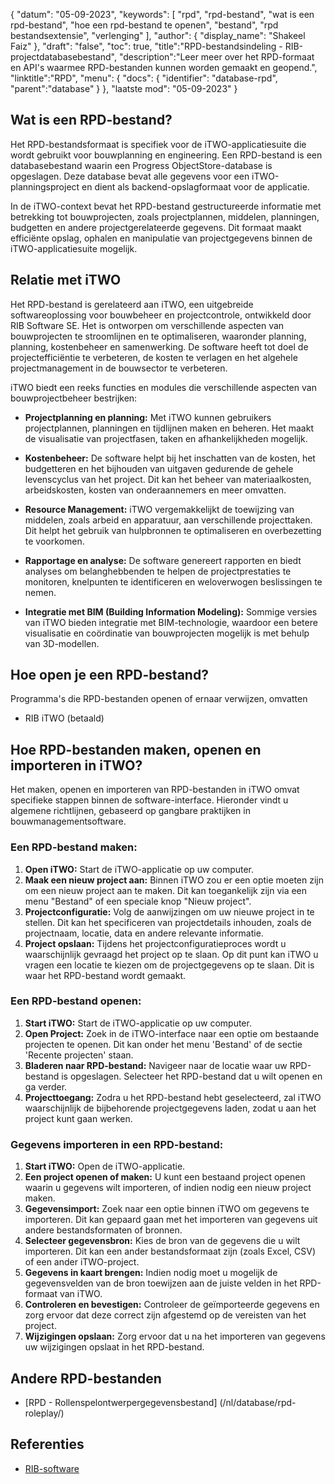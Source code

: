 {
"datum": "05-09-2023",
  "keywords": [
"rpd",
"rpd-bestand",
"wat is een rpd-bestand",
"hoe een rpd-bestand te openen",
"bestand",
"rpd bestandsextensie",
"verlenging"
],
  "author": {
"display_name": "Shakeel Faiz"
},
"draft": "false",
"toc": true,
"title":"RPD-bestandsindeling - RIB-projectdatabasebestand",
  "description":"Leer meer over het RPD-formaat en API's waarmee RPD-bestanden kunnen worden gemaakt en geopend.",
"linktitle":"RPD",
  "menu": {
    "docs": {
      "identifier": "database-rpd",
"parent":"database"
}
},
"laatste mod": "05-09-2023"
}

## Wat is een RPD-bestand?

Het RPD-bestandsformaat is specifiek voor de iTWO-applicatiesuite die wordt gebruikt voor bouwplanning en engineering. Een RPD-bestand is een databasebestand waarin een Progress ObjectStore-database is opgeslagen. Deze database bevat alle gegevens voor een iTWO-planningsproject en dient als backend-opslagformaat voor de applicatie.

In de iTWO-context bevat het RPD-bestand gestructureerde informatie met betrekking tot bouwprojecten, zoals projectplannen, middelen, planningen, budgetten en andere projectgerelateerde gegevens. Dit formaat maakt efficiënte opslag, ophalen en manipulatie van projectgegevens binnen de iTWO-applicatiesuite mogelijk.

## Relatie met iTWO

Het RPD-bestand is gerelateerd aan iTWO, een uitgebreide softwareoplossing voor bouwbeheer en projectcontrole, ontwikkeld door RIB Software SE. Het is ontworpen om verschillende aspecten van bouwprojecten te stroomlijnen en te optimaliseren, waaronder planning, planning, kostenbeheer en samenwerking. De software heeft tot doel de projectefficiëntie te verbeteren, de kosten te verlagen en het algehele projectmanagement in de bouwsector te verbeteren.

iTWO biedt een reeks functies en modules die verschillende aspecten van bouwprojectbeheer bestrijken:

- **Projectplanning en planning:** Met iTWO kunnen gebruikers projectplannen, planningen en tijdlijnen maken en beheren. Het maakt de visualisatie van projectfasen, taken en afhankelijkheden mogelijk.

- **Kostenbeheer:** De software helpt bij het inschatten van de kosten, het budgetteren en het bijhouden van uitgaven gedurende de gehele levenscyclus van het project. Dit kan het beheer van materiaalkosten, arbeidskosten, kosten van onderaannemers en meer omvatten.

- **Resource Management:** iTWO vergemakkelijkt de toewijzing van middelen, zoals arbeid en apparatuur, aan verschillende projecttaken. Dit helpt het gebruik van hulpbronnen te optimaliseren en overbezetting te voorkomen.

- **Rapportage en analyse:** De software genereert rapporten en biedt analyses om belanghebbenden te helpen de projectprestaties te monitoren, knelpunten te identificeren en weloverwogen beslissingen te nemen.

- **Integratie met BIM (Building Information Modeling):** Sommige versies van iTWO bieden integratie met BIM-technologie, waardoor een betere visualisatie en coördinatie van bouwprojecten mogelijk is met behulp van 3D-modellen.

## Hoe open je een RPD-bestand?

Programma's die RPD-bestanden openen of ernaar verwijzen, omvatten

- RIB iTWO (betaald)

## Hoe RPD-bestanden maken, openen en importeren in iTWO?

Het maken, openen en importeren van RPD-bestanden in iTWO omvat specifieke stappen binnen de software-interface. Hieronder vindt u algemene richtlijnen, gebaseerd op gangbare praktijken in bouwmanagementsoftware.

### Een RPD-bestand maken:

1. **Open iTWO:** Start de iTWO-applicatie op uw computer.
2. **Maak een nieuw project aan:** Binnen iTWO zou er een optie moeten zijn om een nieuw project aan te maken. Dit kan toegankelijk zijn via een menu "Bestand" of een speciale knop "Nieuw project".
3. **Projectconfiguratie:** Volg de aanwijzingen om uw nieuwe project in te stellen. Dit kan het specificeren van projectdetails inhouden, zoals de projectnaam, locatie, data en andere relevante informatie.
4. **Project opslaan:** Tijdens het projectconfiguratieproces wordt u waarschijnlijk gevraagd het project op te slaan. Op dit punt kan iTWO u vragen een locatie te kiezen om de projectgegevens op te slaan. Dit is waar het RPD-bestand wordt gemaakt.

### Een RPD-bestand openen:

1. **Start iTWO:** Start de iTWO-applicatie op uw computer.
2. **Open Project:** Zoek in de iTWO-interface naar een optie om bestaande projecten te openen. Dit kan onder het menu 'Bestand' of de sectie 'Recente projecten' staan.
3. **Bladeren naar RPD-bestand:** Navigeer naar de locatie waar uw RPD-bestand is opgeslagen. Selecteer het RPD-bestand dat u wilt openen en ga verder.
4. **Projecttoegang:** Zodra u het RPD-bestand hebt geselecteerd, zal iTWO waarschijnlijk de bijbehorende projectgegevens laden, zodat u aan het project kunt gaan werken.

### Gegevens importeren in een RPD-bestand:

1. **Start iTWO:** Open de iTWO-applicatie.
2. **Een project openen of maken:** U kunt een bestaand project openen waarin u gegevens wilt importeren, of indien nodig een nieuw project maken.
3. **Gegevensimport:** Zoek naar een optie binnen iTWO om gegevens te importeren. Dit kan gepaard gaan met het importeren van gegevens uit andere bestandsformaten of bronnen.
4. **Selecteer gegevensbron:** Kies de bron van de gegevens die u wilt importeren. Dit kan een ander bestandsformaat zijn (zoals Excel, CSV) of een ander iTWO-project.
5. **Gegevens in kaart brengen:** Indien nodig moet u mogelijk de gegevensvelden van de bron toewijzen aan de juiste velden in het RPD-formaat van iTWO.
6. **Controleren en bevestigen:** Controleer de geïmporteerde gegevens en zorg ervoor dat deze correct zijn afgestemd op de vereisten van het project.
7. **Wijzigingen opslaan:** Zorg ervoor dat u na het importeren van gegevens uw wijzigingen opslaat in het RPD-bestand.

## Andere RPD-bestanden

- [RPD - Rollenspelontwerpergegevensbestand] (/nl/database/rpd-roleplay/)

## Referenties
* [RIB-software](https://en.wikipedia.org/wiki/RIB_Software)

